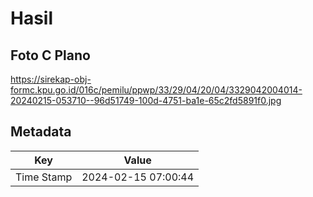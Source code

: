 # Hasil

## Foto C Plano

https://sirekap-obj-formc.kpu.go.id/016c/pemilu/ppwp/33/29/04/20/04/3329042004014-20240215-053710--96d51749-100d-4751-ba1e-65c2fd5891f0.jpg


## Metadata

| Key        | Value               |
| ---------- | ------------------- |
| Time Stamp | 2024-02-15 07:00:44 |



